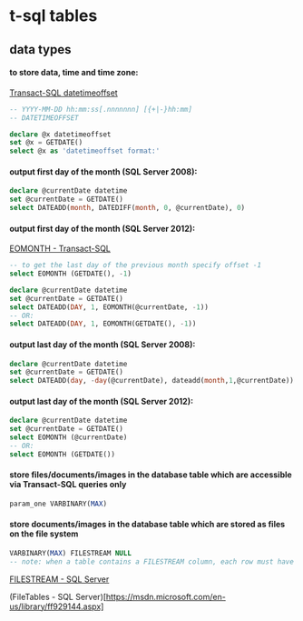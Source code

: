# t-sql tables

## data types

#### to store data, time and time zone:
[Transact-SQL datetimeoffset](https://msdn.microsoft.com/en-us/library/bb630289.aspx)


```sql
-- YYYY-MM-DD hh:mm:ss[.nnnnnnn] [{+|-}hh:mm]
-- DATETIMEOFFSET

declare @x datetimeoffset
set @x = GETDATE()
select @x as 'datetimeoffset format:'
```

#### output first day of the month (SQL Server 2008):
```sql
declare @currentDate datetime
set @currentDate = GETDATE()
select DATEADD(month, DATEDIFF(month, 0, @currentDate), 0)
```

#### output first day of the month (SQL Server 2012):

[EOMONTH - Transact-SQL](https://msdn.microsoft.com/en-GB/library/hh213020.aspx)

```sql
-- to get the last day of the previous month specify offset -1
select EOMONTH (GETDATE(), -1)

declare @currentDate datetime
set @currentDate = GETDATE()
select DATEADD(DAY, 1, EOMONTH(@currentDate, -1))
-- OR:
select DATEADD(DAY, 1, EOMONTH(GETDATE(), -1))
```

#### output last day of the month (SQL Server 2008):
```sql
declare @currentDate datetime
set @currentDate = GETDATE()
select DATEADD(day, -day(@currentDate), dateadd(month,1,@currentDate))
```

#### output last day of the month (SQL Server 2012):
```sql
declare @currentDate datetime
set @currentDate = GETDATE()
select EOMONTH (@currentDate)
-- OR:
select EOMONTH (GETDATE())
```


#### store files/documents/images in the database table which are accessible via Transact-SQL queries only

```sql
param_one VARBINARY(MAX)
```

#### store documents/images in the database table which are stored as files on the file system

```sql
VARBINARY(MAX) FILESTREAM NULL
-- note: when a table contains a FILESTREAM column, each row must have a nonnull unique row ID
```

[FILESTREAM - SQL Server](https://msdn.microsoft.com/en-us/library/gg471497.aspx)

(FileTables - SQL Server)[https://msdn.microsoft.com/en-us/library/ff929144.aspx]

